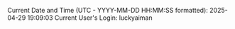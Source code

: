 Current Date and Time (UTC - YYYY-MM-DD HH:MM:SS formatted): 2025-04-29 19:09:03
Current User's Login: luckyaiman

